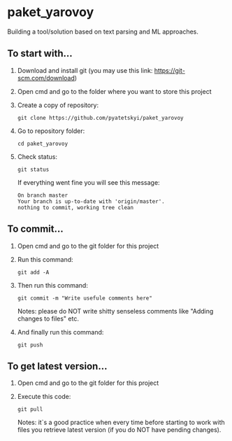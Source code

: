 # paket_yarovoy
Building a tool/solution based on text parsing and ML approaches.

## To start with...

1. Download and install git (you may use this link: https://git-scm.com/download)

2. Open cmd and go to the folder where you want to store this project

3. Create a copy of repository:

   ```
   git clone https://github.com/pyatetskyi/paket_yarovoy
   ```
4. Go to repository folder:

   ```
   cd paket_yarovoy
   ```
   
5. Check status:
 
   ```
   git status
   ```
   
   If everything went fine you will see this message:
   
   ```
   On branch master
   Your branch is up-to-date with 'origin/master'.
   nothing to commit, working tree clean
   ```

## To commit...

1. Open cmd and go to the git folder for this project

2. Run this command:

   ```
   git add -A
   ```
   
3. Then run this command:

   ```
   git commit -m "Write usefule comments here"
   ```
   Notes: please do NOT write shitty senseless comments like "Adding changes to files" etc.
   
4. And finally run this command:

   ```
   git push
   ```
   
## To get latest version...

1. Open cmd and go to the git folder for this project

2. Execute this code:

   ```
   git pull
   ```
   Notes: it`s a good practice when every time before starting to work with files you retrieve latest version (if you do NOT have pending changes). 
